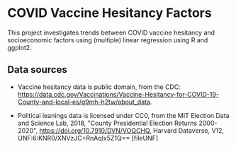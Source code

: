 # COVID Vaccine Hesitancy Factors
This project investigates trends between COVID vaccine hesitancy and socioeconomic factors using (multiple) linear regression using R and ggplot2. 

## Data sources

- Vaccine hesitancy data is public domain, from the CDC: https://data.cdc.gov/Vaccinations/Vaccine-Hesitancy-for-COVID-19-County-and-local-es/q9mh-h2tw/about_data.

- Political leanings data is licensed under CC0, from the MIT Election Data and Science Lab, 2018, "County Presidential Election Returns 2000-2020", https://doi.org/10.7910/DVN/VOQCHQ, Harvard Dataverse, V12, UNF:6:KNR0/XNVzJC+RnAqIx5Z1Q== [fileUNF]
